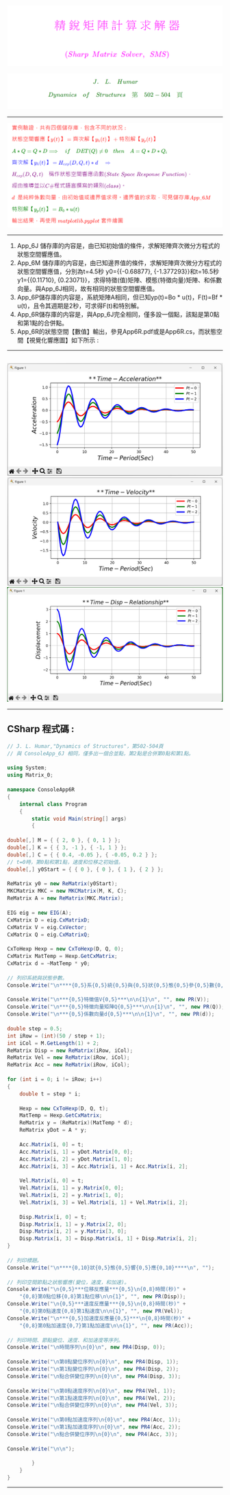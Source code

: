 <!--    App_6R README.md      -->

![](Images/09-17-01.png)
<!--  
## \[ \]
# \[ {\color{Fuchsia}\;精\;銳\;矩\;陣\;計\;算\;求\;解\;器\;}\]
### \[ {\color{Fuchsia} (Sharp \enspace Matrix \enspace Solver, \enspace SMS)}\]
-->  

![](Images/09-17-02.png)  
<!--   
#  \[ \]
#### \[ { \color{Green} J. \quad L.\quad Humar} \]  
#### \[ { \color{Green} Dynamics \quad of\quad Structures \quad 第\quad502-504\quad頁 } \]
#  \[ \]
-->  

---  

![](Images/09-18-02.png)  
<!--    
#### \( {\color{Red} 實例驗證，共有四個儲存庫，包含不同的狀況 : } \)  

#### \( { \color{Red} 狀態空間響應【y(t)】 = 齊次解【y_h(t)】 + 特別解【y_p(t)】} \)  

#### \( {\color{Green}A \ast Q = Q \ast D \Longrightarrow \quad if \quad DET(Q) \not= 0 \quad then \quad A = Q \ast D \ast Q_i} \)  

#### \( {\color{Blue}齊次解【y_h(t)】 =  H_{exp}(D, Q, t) * d \quad \Rightarrow } \)  

#### \( {\color{Purple} H_{exp}(D, Q, t)\quad 稱作狀態空間響應函數 (State \; Space \; Response \; Function)，} \)  

#### \( \color{Purple} 經由推導並以 C\# 程式語言撰寫的類別 (class) 。 \)  

#### \( {\color{red}d \enspace 是純粹係數向量，由初始值或邊界值求得。邊界值的求取，可見儲存庫App\_6M} \)  

#### \( {\color{Green}特別解【y_p(t)】 = B_0 * u(t) } \)  

#### \( {\color{red}輸出結果，再使用 \; matplotlib.pyplot \; 套件繪圖} \)  
-->

---  

1. App_6J 儲存庫的内容是，由已知初始值的條件，求解矩陣齊次微分方程式的狀態空間響應值。  
2. App_6M 儲存庫的内容是，由已知邊界值的條件，求解矩陣齊次微分方程式的狀態空間響應值，分別為t=4.5秒 y0={{-0.68877}, {-1.377293}}和t=16.5秒 y1={{0.11710}, {0.23071}}，求得特徵(值)矩陣、模態(特徵向量)矩陣、和係數向量。與App_6J相同，故有相同的狀態空間響應值。
3. App_6P儲存庫的内容是，系統矩陣A相同，但已知yp(t)=Bo \* u(t)，F(t)=Bf \* u(t)，且令其週期是2秒，可求得F(t)和特別解。
4. App_6R儲存庫的内容是，與App_6J完全相同，僅多設一個點，該點是第0點和第1點的合併點。  
5. App_6R的狀態空間【數值】輸出，參見App6R.pdf或是App6R.cs，而狀態空間【視覺化響應圖】如下所示 :  

---  

## 

![](Images/加速度圖.png)  
![](Images/速度圖.png)  
![](Images/位移圖.png) 

---

## CSharp 程式碼 : 

```c#
// J. L. Humar,"Dynamics of Structures"，第502-504頁
// 與 ConsoleApp_6J 相同，僅多出一個合並點，第2點是合併第0點和第1點。  

using System;
using Matrix_0; 

namespace ConsoleApp6R
{
    internal class Program
    {
        static void Main(string[] args)
        {

double[,] M = { { 2, 0 }, { 0, 1 } };
double[,] K = { { 3, -1 }, { -1, 1 } };
double[,] C = { { 0.4, -0.05 }, { -0.05, 0.2 } };
// t=0時，第0點和第1點，速度和位移之初始值。
double[,] y0Start = { { 0 }, { 0 }, { 1 }, { 2 } };

ReMatrix y0 = new ReMatrix(y0Start);
MKCMatrix MKC = new MKCMatrix(M, K, C);
ReMatrix A = new ReMatrix(MKC.Matrix);

EIG eig = new EIG(A);
CxMatrix D = eig.CxMatrixD;
CxMatrix V = eig.CxVector; 
CxMatrix Q = eig.CxMatrixQ;

CxToHexp Hexp = new CxToHexp(D, Q, 0);
CxMatrix MatTemp = Hexp.GetCxMatrix;
CxMatrix d = ~MatTemp * y0;

// 列印系統與狀態參數。
Console.Write("\n****{0,5}系{0,5}統{0,5}與{0,5}狀{0,5}態{0,5}參{0,5}數{0,5}****\n", "");
    
Console.Write("\n***{0,5}特徵值V{0,5}***\n\n{1}\n", "", new PR(V));
Console.Write("\n***{0,5}特徵向量矩陣Q{0,5}***\n\n{1}\n", "", new PR(Q));
Console.Write("\n***{0,5}係數向量d{0,5}***\n\n{1}\n", "", new PR(d));

double step = 0.5;
int iRow = (int)(50 / step + 1);
int iCol = M.GetLength(1) + 2;
ReMatrix Disp = new ReMatrix(iRow, iCol);
ReMatrix Vel = new ReMatrix(iRow, iCol);
ReMatrix Acc = new ReMatrix(iRow, iCol);

for (int i = 0; i != iRow; i++)
{
    double t = step * i;

    Hexp = new CxToHexp(D, Q, t);
    MatTemp = Hexp.GetCxMatrix;
    ReMatrix y = (ReMatrix)(MatTemp * d); 
    ReMatrix yDot = A * y;

    Acc.Matrix[i, 0] = t;
    Acc.Matrix[i, 1] = yDot.Matrix[0, 0];
    Acc.Matrix[i, 2] = yDot.Matrix[1, 0];
    Acc.Matrix[i, 3] = Acc.Matrix[i, 1] + Acc.Matrix[i, 2]; 

    Vel.Matrix[i, 0] = t;
    Vel.Matrix[i, 1] = y.Matrix[0, 0];
    Vel.Matrix[i, 2] = y.Matrix[1, 0];
    Vel.Matrix[i, 3] = Vel.Matrix[i, 1] + Vel.Matrix[i, 2]; 

    Disp.Matrix[i, 0] = t;
    Disp.Matrix[i, 1] = y.Matrix[2, 0];
    Disp.Matrix[i, 2] = y.Matrix[3, 0]; 
    Disp.Matrix[i, 3] = Disp.Matrix[i, 1] + Disp.Matrix[i, 2]; 
}

// 列印標題。   
Console.Write("\n****{0,10}狀{0,5}態{0,5}響{0,5}應{0,10}****\n", "");

// 列印空間節點之狀態響應(變位，速度，和加速)。 
Console.Write("\n{0,5}***位移反應量***{0,5}\n{0,8}時間(秒)" +
    "{0,8}第0點位移{0,8}第1點位移\n\n{1}", "", new PR(Disp));
Console.Write("\n{0,5}***速度反應量***{0,5}\n{0,8}時間(秒)" +
    "{0,8}第0點速度{0,8}第1點速度\n\n{1}", "", new PR(Vel));
Console.Write("\n***{0,5}加速度反應量{0,5}***\n{0,8}時間(秒)" +
    "{0,8}第0點加速度{0,7}第1點加速度\n\n{1}", "", new PR(Acc));

// 列印時間、節點變位、速度、和加速度等序列。 
Console.Write("\n時間序列\n{0}\n", new PR4(Disp, 0));

Console.Write("\n第0點變位序列\n{0}\n", new PR4(Disp, 1));
Console.Write("\n第1點變位序列\n{0}\n", new PR4(Disp, 2));
Console.Write("\n點合併變位序列\n{0}\n", new PR4(Disp, 3)); 

Console.Write("\n第0點速度序列\n{0}\n", new PR4(Vel, 1));
Console.Write("\n第1點速度序列\n{0}\n", new PR4(Vel, 2));  
Console.Write("\n點合併變位序列\n{0}\n", new PR4(Vel, 3)); 

Console.Write("\n第0點加速度序列\n{0}\n", new PR4(Acc, 1));
Console.Write("\n第1點加速度序列\n{0}\n", new PR4(Acc, 2));  
Console.Write("\n點合併變位序列\n{0}\n", new PR4(Acc, 3)); 

Console.Write("\n\n"); 

        }
    }
}
```

---  

###  
